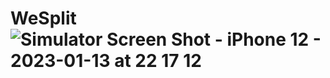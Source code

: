 # WeSplit![Simulator Screen Shot - iPhone 12 - 2023-01-13 at 22 17 12](https://user-images.githubusercontent.com/108889662/212420836-95227e9e-0dcf-4aec-8aa4-68bdb1a4f5e8.png)
